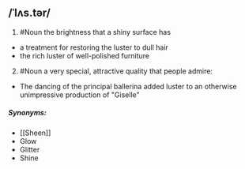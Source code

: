 ## /ˈlʌs.tər/  
1. #Noun
the brightness that a shiny surface has

- a treatment for restoring the luster to dull hair
- the rich luster of well-polished furniture

2. #Noun 
a very special, attractive quality that people admire:

- The dancing of the principal ballerina added luster to an otherwise unimpressive production of "Giselle"

##### Synonyms:
- [[Sheen]]
- Glow
- Glitter
- Shine